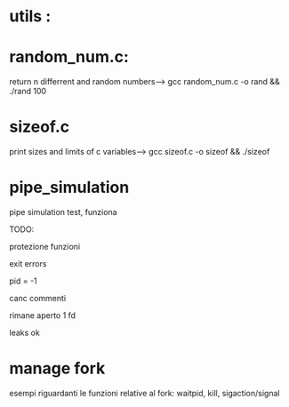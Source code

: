 # utils :


# random_num.c:

return n differrent and random numbers--> gcc random_num.c  -o rand && ./rand 100

# sizeof.c

print sizes and limits of c variables--> gcc sizeof.c -o sizeof && ./sizeof

# pipe_simulation

pipe simulation test, funziona

TODO:

protezione funzioni

exit errors

pid = -1

canc commenti

rimane aperto 1 fd

leaks ok

# manage fork

esempi riguardanti le funzioni relative al fork: waitpid, kill, sigaction/signal
